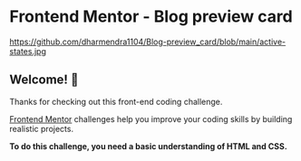 # Frontend Mentor - Blog preview card

https://github.com/dharmendra1104/Blog-preview_card/blob/main/active-states.jpg

## Welcome! 👋

Thanks for checking out this front-end coding challenge.

[Frontend Mentor](https://www.frontendmentor.io) challenges help you improve your coding skills by building realistic projects.

**To do this challenge, you need a basic understanding of HTML and CSS.**


